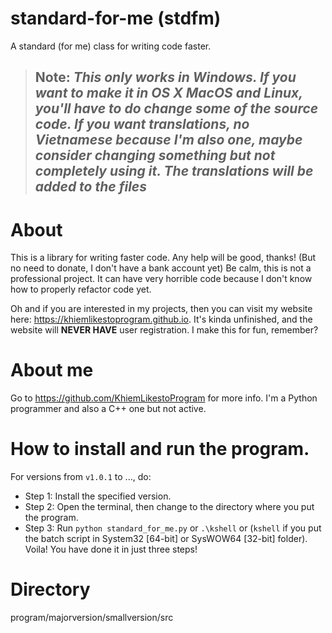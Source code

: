 # standard-for-me (stdfm)
A standard (for me) class for writing code faster.

> ## Note: _This only works in Windows. If you want to make it in OS X MacOS and Linux, you'll have to do change some of the source code. If you want translations, no Vietnamese because I'm also one, maybe consider changing something but not completely using it. The translations will be added to the files_

# About
This is a library for writing faster code. Any help will be good, thanks! (But no need to donate, I don't have a bank account yet)
Be calm, this is not a professional project. It can have very horrible code because I don't know how to properly refactor code yet.

Oh and if you are interested in my projects, then you can visit my website here: https://khiemlikestoprogram.github.io. It's kinda unfinished, and the website will **NEVER HAVE** user registration. I make this for fun, remember?

# About me
Go to https://github.com/KhiemLikestoProgram for more info.
I'm a Python programmer and also a C++ one but not active.

# How to install and run the program.
For versions from `v1.0.1` to ..., do:
- Step 1: Install the specified version.
- Step 2: Open the terminal, then change to the directory where you put the program.
- Step 3: Run `python standard_for_me.py` or `.\kshell` or (`kshell` if you put the batch script in System32 [64-bit] or SysWOW64 [32-bit] folder).
Voila! You have done it in just three steps!

# Directory
program/majorversion/smallversion/src
